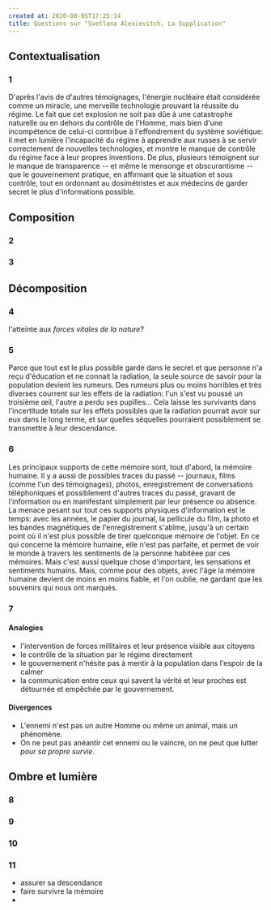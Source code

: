 ```yaml
---
created at: 2020-08-05T17:25:14
title: Questions sur "Svetlana Alexievitch, La Supplication"
---
```


## Contextualisation

### 1

D'après l'avis de d'autres témoignages, 
l'énergie nucléaire était considérée comme un miracle, une merveille technologie prouvant la
réussite du régime. Le fait que cet explosion ne soit pas dûe à une catastrophe naturelle ou en dehors
du contrôle de l'Homme, mais bien d'une incompétence de celui-ci contribue à l'effondrement
du système soviétique: il met en lumière l'incapacité du régime à apprendre aux russes à se servir
correctement de nouvelles technologies, et montre le manque de contrôle du régime face à leur propres
inventions. De plus, plusieurs témoignent sur le manque de transparence -- et même le mensonge et 
obscurantisme -- que le gouvernement pratique, en affirmant que la situation et sous contrôle, tout
en ordonnant au dosimétristes et aux médecins de garder secret le plus d'informations possible.

## Composition

### 2

### 3

## Décomposition

### 4

l'atteinte aux _forces vitales de la nature_?

### 5

Parce que tout est le plus possible gardé dans le secret et que personne n'a reçu d'éducation et ne 
connait la radiation, la seule source de savoir pour la population devient les rumeurs.
Des rumeurs plus ou moins horribles et très diverses courrent sur les effets de la radiation: l'un
s'est vu poussé un troisième œil, l'autre a perdu ses pupilles... 
Cela laisse les survivants dans l'incertitude totale sur les effets possibles que la radiation pourrait
avoir sur eux dans le long terme, et sur quelles séquelles pourraient possiblement se transmettre à leur
descendance.

### 6

Les principaux supports de cette mémoire sont, tout d'abord, la mémoire humaine. Il y a aussi de possibles
traces du passé -- journaux, films (comme l'un des témoignages), photos, enregistrement de conversations téléphoniques
 et possiblement d'autres traces du passé, gravant de l'information ou en manifestant simplement par leur présence ou absence.
 La menace pesant sur tout ces supports physiques d'information est le temps: avec les années, le papier du journal, 
 la pellicule du film, la photo et les bandes magnétiques de l'enregistrement s'abîme, jusqu'à un certain point
 où il n'est plus possible de tirer quelconque mémoire de l'objet. En ce qui concerne la mémoire humaine, 
 elle n'est pas parfaite, et permet de voir le monde à travers les sentiments de la personne habitéee par ces mémoires.
Mais c'est aussi quelque chose d'important, les sensations et sentiments humains. Mais, comme pour des objets, avec l'âge
la mémoire humaine devient de moins en moins fiable, et l'on oublie, ne gardant que les souvenirs qui nous ont marqués.

### 7

#### Analogies

- l'intervention de forces millitaires et leur présence visible aux citoyens
- le contrôle de la situation par le régime directement
- le gouvernement n'hésite pas à mentir à la population dans l'espoir de la calmer
- la communication entre ceux qui savent la vérité et leur proches est détournée et empêchée par le gouvernement.

#### Divergences

- L'ennemi n'est pas un autre Homme ou même un animal, mais un phénomène.
- On ne peut pas anéantir cet ennemi ou le vaincre, on ne peut que lutter _pour sa propre survie_.

## Ombre et lumière

### 8

### 9

### 10

### 11

- assurer sa descendance
- faire survivre la mémoire
-
